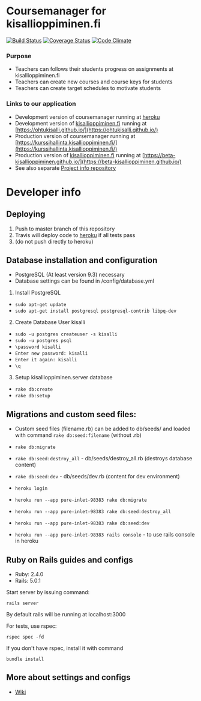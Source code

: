 # Coursemanager for kisallioppiminen.fi
[![Build Status](https://travis-ci.org/OhtuKisalli/kisallioppiminen.server.png)](https://travis-ci.org/OhtuKisalli/kisallioppiminen.server) [![Coverage Status](https://coveralls.io/repos/github/OhtuKisalli/kisallioppiminen.server/badge.svg?branch=master)](https://coveralls.io/github/OhtuKisalli/kisallioppiminen.server?branch=master) [![Code Climate](https://codeclimate.com/github/OhtuKisalli/kisallioppiminen.server/badges/gpa.svg)](https://codeclimate.com/github/OhtuKisalli/kisallioppiminen.server)
### Purpose
* Teachers can follows their students progress on assignments at kisallioppiminen.fi
* Teachers can create new courses and course keys for students
* Teachers can create target schedules to motivate students

### Links to our application
* Development version of coursemanager running at [heroku](https://pure-inlet-98383.herokuapp.com/)  
* Development version of [kisallioppiminen.fi](kisallioppiminen.fi) running at [https://ohtukisalli.github.io/](https://ohtukisalli.github.io/)  
* Production version of coursemanager running at [https://kurssihallinta.kisallioppiminen.fi/](https://kurssihallinta.kisallioppiminen.fi/)
* Production version of [kisallioppiminen.fi](kisallioppiminen.fi) running at [https://beta-kisallioppiminen.github.io/](https://beta-kisallioppiminen.github.io/)
* See also separate [Project info repository](https://github.com/OhtuKisalli/project-info)

# Developer info

## Deploying

1. Push to master branch of this repository
2. Travis will deploy code to [heroku](https://pure-inlet-98383.herokuapp.com/) if all tests pass
3. (do not push directly to heroku)

## Database installation and configuration
* PostgreSQL (At least version 9.3) necessary
* Database settings can be found in /config/database.yml
1) Install PostgreSQL
* `sudo apt-get update`
* `sudo apt-get install postgresql postgresql-contrib libpq-dev`
2) Create Database User kisalli
* `sudo -u postgres createuser -s kisalli`
* `sudo -u postgres psql`
* `\password kisalli`
* `Enter new password: kisalli`
* `Enter it again: kisalli`
* `\q`
3) Setup kisallioppiminen.server database
* `rake db:create`
* `rake db:setup`

## Migrations and custom seed files:
* Custom seed files (filename.rb) can be added to db/seeds/ and loaded with command `rake db:seed:filename` (without .rb)
* `rake db:migrate`
* `rake db:seed:destroy_all` - db/seeds/destroy_all.rb (destroys database content)
* `rake db:seed:dev` - db/seeds/dev.rb (content for dev environment)

* `heroku login`
* `heroku run --app pure-inlet-98383 rake db:migrate`
* `heroku run --app pure-inlet-98383 rake db:seed:destroy_all`
* `heroku run --app pure-inlet-98383 rake db:seed:dev`
* `heroku run --app pure-inlet-98383 rails console` - to use rails console in heroku

## Ruby on Rails guides and configs

  - Ruby: 2.4.0
  - Rails: 5.0.1

Start server by issuing command: 
```
rails server
```
By default rails will be running at localhost:3000

For tests, use rspec:
```
rspec spec -fd
```
If you don't have rspec, install it with command 
```
bundle install
```
## More about settings and configs
* [Wiki](https://github.com/OhtuKisalli/kisallioppiminen.server/wiki)

